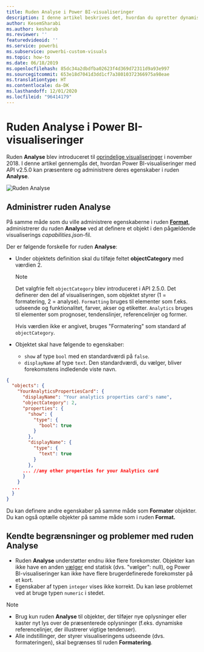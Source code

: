 ```yaml
---
title: Ruden Analyse i Power BI-visualiseringer
description: I denne artikel beskrives det, hvordan du opretter dynamiske referencelinjer i Power BI-visualiseringer.
author: KesemSharabi
ms.author: kesharab
ms.reviewer: ''
featuredvideoid: ''
ms.service: powerbi
ms.subservice: powerbi-custom-visuals
ms.topic: how-to
ms.date: 06/18/2019
ms.openlocfilehash: 85dc34a2dbdfba02623f4d369d72311d9a93e997
ms.sourcegitcommit: 653e18d7041d3dd1cf7a38010372366975a98eae
ms.translationtype: HT
ms.contentlocale: da-DK
ms.lasthandoff: 12/01/2020
ms.locfileid: "96414179"
---
```

# <a name="the-analytics-pane-in-power-bi-visuals"></a>Ruden Analyse i Power BI-visualiseringer

Ruden **Analyse** blev introduceret til [oprindelige visualiseringer](../../transform-model/desktop-analytics-pane.md) i november 2018.
I denne artikel gennemgås det, hvordan Power BI-visualiseringer med API v2.5.0 kan præsentere og administrere deres egenskaber i ruden **Analyse**.

![Ruden Analyse](media/analytics-pane/visualization-pane-analytics-tab.png)

## <a name="manage-the-analytics-pane"></a>Administrer ruden Analyse

På samme måde som du ville administrere egenskaberne i ruden [**Format**](./custom-visual-develop-tutorial-format-options.md), administrerer du ruden **Analyse** ved at definere et objekt i den pågældende visualiserings *capabilities.json*-fil.

Der er følgende forskelle for ruden **Analyse**:

* Under objektets definition skal du tilføje feltet **objectCategory** med værdien 2.

    > [!NOTE]
    > Det valgfrie felt `objectCategory` blev introduceret i API 2.5.0. Det definerer den del af visualiseringen, som objektet styrer (1 = formatering, 2 = analyse). `Formatting` bruges til elementer som f.eks. udseende og funktionalitet, farver, akser og etiketter. `Analytics` bruges til elementer som prognoser, tendenslinjer, referencelinjer og former.
    >
    > Hvis værdien ikke er angivet, bruges "Formatering" som standard af `objectCategory`.

* Objektet skal have følgende to egenskaber:
    * `show` af type `bool` med en standardværdi på `false`.
    * `displayName` af type `text`. Den standardværdi, du vælger, bliver forekomstens indledende viste navn.

```json
{
  "objects": {
    "YourAnalyticsPropertiesCard": {
      "displayName": "Your analytics properties card's name",
      "objectCategory": 2,
      "properties": {
        "show": {
          "type": {
            "bool": true
          }
        },
        "displayName": {
          "type": {
            "text": true
          }
        },
      ... //any other properties for your Analytics card
      }
    }
  ...
  }
}
```

Du kan definere andre egenskaber på samme måde som **Formater** objekter. Du kan også optælle objekter på samme måde som i ruden **Format.**

## <a name="known-limitations-and-issues-of-the-analytics-pane"></a>Kendte begrænsninger og problemer med ruden Analyse

* Ruden **Analyse** understøtter endnu ikke flere forekomster. Objekter kan ikke have en anden [vælger](https://microsoft.github.io/PowerBI-visuals/docs/concepts/objects-and-properties/#selector) end statisk (dvs. "vælger": null), og Power BI-visualiseringer kan ikke have flere brugerdefinerede forekomster på et kort.
* Egenskaber af typen `integer` vises ikke korrekt. Du kan løse problemet ved at bruge typen `numeric` i stedet.

> [!NOTE]
> * Brug kun ruden **Analyse** til objekter, der tilføjer nye oplysninger eller kaster nyt lys over de præsenterede oplysninger (f.eks. dynamiske referencelinjer, der illustrerer vigtige tendenser).
> * Alle indstillinger, der styrer visualiseringens udseende (dvs. formateringen), skal begrænses til ruden **Formatering**.